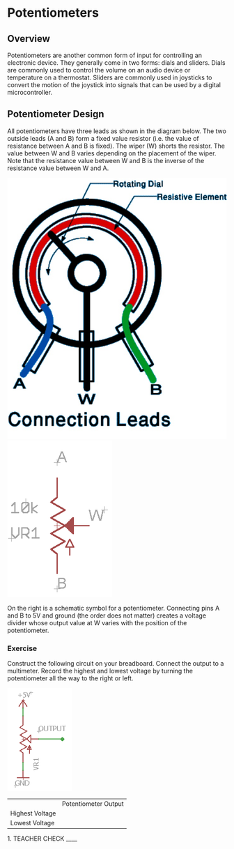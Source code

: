# Potentiometers

## Overview

Potentiometers are another common form of input for controlling an electronic device. They generally come in two forms: dials and sliders. Dials are commonly used to control the volume on an audio device or temperature on a thermostat. Sliders are commonly used in joysticks to convert the motion of the joystick into signals that can be used by a digital microcontroller.

## Potentiometer Design

All potentiometers have three leads as shown in the diagram below. The two outside leads (A and B) form a fixed value resistor (i.e. the value of resistance between A and B is fixed). The wiper (W) shorts the resistor. The value between W and B varies depending on the placement of the wiper. Note that the resistance value between W and B is the inverse of the resistance value between W and A.

![](images/image71.png)![](images/image57.png)

On the right is a schematic symbol for a potentiometer. Connecting pins A and B to 5V and ground (the order does not matter) creates a voltage divider whose output value at W varies with the position of the potentiometer.

### Exercise

Construct the following circuit on your breadboard. Connect the output to a multimeter. Record the highest and lowest voltage by turning the potentiometer all the way to the right or left.

![](images/image60.png)

|                 |                      |
| --------------- | -------------------- |
|                 | Potentiometer Output |
| Highest Voltage |                      |
| Lowest Voltage  |                      |

1\. TEACHER CHECK \_\_\_\_
